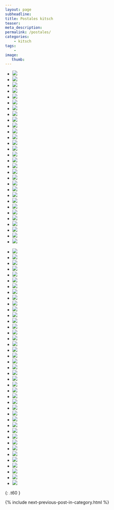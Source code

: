 ```yaml
---
layout: page
subheadline:
title: Postales kitsch
teaser:
meta_description:
permalink: /postales/
categories:
    - kitsch
tags:
    -
image:
   thumb:
---
```


<ul class="clearing-thumbs small-block-grid-6" data-clearing>
  <li><a href="{{ site.urlimg }}kitsch/postales-020.jpg"><img  data-caption="" class="th" src="{{ site.urlimg }}kitsch/thumbnails/postales-020_th.jpg"></a></li>
  <li><a href="{{ site.urlimg }}kitsch/postales-021.jpg"><img  data-caption="" class="th" src="{{ site.urlimg }}kitsch/thumbnails/postales-021_th.jpg"></a></li>
  <li><a href="{{ site.urlimg }}kitsch/postales-022.jpg"><img  data-caption="" class="th" src="{{ site.urlimg }}kitsch/thumbnails/postales-022_th.jpg"></a></li>
  <li><a href="{{ site.urlimg }}kitsch/postales-023.jpg"><img  data-caption="" class="th" src="{{ site.urlimg }}kitsch/thumbnails/postales-023_th.jpg"></a></li>
  <li><a href="{{ site.urlimg }}kitsch/postales-024.jpg"><img  data-caption="" class="th" src="{{ site.urlimg }}kitsch/thumbnails/postales-024_th.jpg"></a></li>
  <li><a href="{{ site.urlimg }}kitsch/postales-025.jpg"><img  data-caption="" class="th" src="{{ site.urlimg }}kitsch/thumbnails/postales-025_th.jpg"></a></li>
  <li><a href="{{ site.urlimg }}kitsch/postales-026.jpg"><img  data-caption="" class="th" src="{{ site.urlimg }}kitsch/thumbnails/postales-026_th.jpg"></a></li>
  <li><a href="{{ site.urlimg }}kitsch/postales-027.jpg"><img  data-caption="" class="th" src="{{ site.urlimg }}kitsch/thumbnails/postales-027_th.jpg"></a></li>
  <li><a href="{{ site.urlimg }}kitsch/postales-028.jpg"><img  data-caption="" class="th" src="{{ site.urlimg }}kitsch/thumbnails/postales-028_th.jpg"></a></li>
  <li><a href="{{ site.urlimg }}kitsch/postales-029.jpg"><img  data-caption="" class="th" src="{{ site.urlimg }}kitsch/thumbnails/postales-029_th.jpg"></a></li>
  <li><a href="{{ site.urlimg }}kitsch/postales-010.jpg"><img  data-caption="" class="th" src="{{ site.urlimg }}kitsch/thumbnails/postales-010_th.jpg"></a></li>
  <li><a href="{{ site.urlimg }}kitsch/postales-011.jpg"><img  data-caption="" class="th" src="{{ site.urlimg }}kitsch/thumbnails/postales-011_th.jpg"></a></li>
  <li><a href="{{ site.urlimg }}kitsch/postales-012.jpg"><img  data-caption="" class="th" src="{{ site.urlimg }}kitsch/thumbnails/postales-012_th.jpg"></a></li>
  <li><a href="{{ site.urlimg }}kitsch/postales-013.jpg"><img  data-caption="" class="th" src="{{ site.urlimg }}kitsch/thumbnails/postales-013_th.jpg"></a></li>
  <li><a href="{{ site.urlimg }}kitsch/postales-014.jpg"><img  data-caption="" class="th" src="{{ site.urlimg }}kitsch/thumbnails/postales-014_th.jpg"></a></li>
  <li><a href="{{ site.urlimg }}kitsch/postales-015.jpg"><img  data-caption="" class="th" src="{{ site.urlimg }}kitsch/thumbnails/postales-015_th.jpg"></a></li>
  <li><a href="{{ site.urlimg }}kitsch/postales-016.jpg"><img  data-caption="" class="th" src="{{ site.urlimg }}kitsch/thumbnails/postales-016_th.jpg"></a></li>
  <li><a href="{{ site.urlimg }}kitsch/postales-017.jpg"><img  data-caption="" class="th" src="{{ site.urlimg }}kitsch/thumbnails/postales-017_th.jpg"></a></li>
  <li><a href="{{ site.urlimg }}kitsch/postales-018.jpg"><img  data-caption="" class="th" src="{{ site.urlimg }}kitsch/thumbnails/postales-018_th.jpg"></a></li>
  <li><a href="{{ site.urlimg }}kitsch/postales-019.jpg"><img  data-caption="" class="th" src="{{ site.urlimg }}kitsch/thumbnails/postales-019_th.jpg"></a></li>
  <li><a href="{{ site.urlimg }}kitsch/postales-020.jpg"><img  data-caption="" class="th" src="{{ site.urlimg }}kitsch/thumbnails/postales-020_th.jpg"></a></li>
  <li><a href="{{ site.urlimg }}kitsch/postales-021.jpg"><img  data-caption="" class="th" src="{{ site.urlimg }}kitsch/thumbnails/postales-021_th.jpg"></a></li>
  <li><a href="{{ site.urlimg }}kitsch/postales-022.jpg"><img  data-caption="" class="th" src="{{ site.urlimg }}kitsch/thumbnails/postales-022_th.jpg"></a></li>
  <li><a href="{{ site.urlimg }}kitsch/postales-023.jpg"><img  data-caption="" class="th" src="{{ site.urlimg }}kitsch/thumbnails/postales-023_th.jpg"></a></li>
  <li><a href="{{ site.urlimg }}kitsch/postales-024.jpg"><img  data-caption="" class="th" src="{{ site.urlimg }}kitsch/thumbnails/postales-024_th.jpg"></a></li>
  <li><a href="{{ site.urlimg }}kitsch/postales-025.jpg"><img  data-caption="" class="th" src="{{ site.urlimg }}kitsch/thumbnails/postales-025_th.jpg"></a></li>
  <li><a href="{{ site.urlimg }}kitsch/postales-026.jpg"><img  data-caption="" class="th" src="{{ site.urlimg }}kitsch/thumbnails/postales-026_th.jpg"></a></li>
  <li><a href="{{ site.urlimg }}kitsch/postales-027.jpg"><img  data-caption="" class="th" src="{{ site.urlimg }}kitsch/thumbnails/postales-027_th.jpg"></a></li>
  <li><a href="{{ site.urlimg }}kitsch/postales-028.jpg"><img  data-caption="" class="th" src="{{ site.urlimg }}kitsch/thumbnails/postales-028_th.jpg"></a></li>
  <li><a href="{{ site.urlimg }}kitsch/postales-029.jpg"><img  data-caption="" class="th" src="{{ site.urlimg }}kitsch/thumbnails/postales-029_th.jpg"></a></li>
</ul>
<ul class="clearing-thumbs small-block-grid-6" data-clearing>
  <li><a href="{{ site.urlimg }}kitsch/postales-030.jpg"><img  data-caption="" class="th" src="{{ site.urlimg }}kitsch/thumbnails/postales-030_th.jpg"></a></li>
  <li><a href="{{ site.urlimg }}kitsch/postales-031.jpg"><img  data-caption="" class="th" src="{{ site.urlimg }}kitsch/thumbnails/postales-031_th.jpg"></a></li>
  <li><a href="{{ site.urlimg }}kitsch/postales-032.jpg"><img  data-caption="" class="th" src="{{ site.urlimg }}kitsch/thumbnails/postales-032_th.jpg"></a></li>
  <li><a href="{{ site.urlimg }}kitsch/postales-033.jpg"><img  data-caption="" class="th" src="{{ site.urlimg }}kitsch/thumbnails/postales-033_th.jpg"></a></li>
  <li><a href="{{ site.urlimg }}kitsch/postales-034.jpg"><img  data-caption="" class="th" src="{{ site.urlimg }}kitsch/thumbnails/postales-034_th.jpg"></a></li>
  <li><a href="{{ site.urlimg }}kitsch/postales-035.jpg"><img  data-caption="" class="th" src="{{ site.urlimg }}kitsch/thumbnails/postales-035_th.jpg"></a></li>
  <li><a href="{{ site.urlimg }}kitsch/postales-036.jpg"><img  data-caption="" class="th" src="{{ site.urlimg }}kitsch/thumbnails/postales-036_th.jpg"></a></li>
  <li><a href="{{ site.urlimg }}kitsch/postales-037.jpg"><img  data-caption="" class="th" src="{{ site.urlimg }}kitsch/thumbnails/postales-037_th.jpg"></a></li>
  <li><a href="{{ site.urlimg }}kitsch/postales-038.jpg"><img  data-caption="" class="th" src="{{ site.urlimg }}kitsch/thumbnails/postales-038_th.jpg"></a></li>
  <li><a href="{{ site.urlimg }}kitsch/postales-039.jpg"><img  data-caption="" class="th" src="{{ site.urlimg }}kitsch/thumbnails/postales-039_th.jpg"></a></li>
  <li><a href="{{ site.urlimg }}kitsch/postales-040.jpg"><img  data-caption="" class="th" src="{{ site.urlimg }}kitsch/thumbnails/postales-040_th.jpg"></a></li>
  <li><a href="{{ site.urlimg }}kitsch/postales-041.jpg"><img  data-caption="" class="th" src="{{ site.urlimg }}kitsch/thumbnails/postales-041_th.jpg"></a></li>
  <li><a href="{{ site.urlimg }}kitsch/postales-042.jpg"><img  data-caption="" class="th" src="{{ site.urlimg }}kitsch/thumbnails/postales-042_th.jpg"></a></li>
  <li><a href="{{ site.urlimg }}kitsch/postales-043.jpg"><img  data-caption="" class="th" src="{{ site.urlimg }}kitsch/thumbnails/postales-043_th.jpg"></a></li>
  <li><a href="{{ site.urlimg }}kitsch/postales-044.jpg"><img  data-caption="" class="th" src="{{ site.urlimg }}kitsch/thumbnails/postales-044_th.jpg"></a></li>
  <li><a href="{{ site.urlimg }}kitsch/postales-045.jpg"><img  data-caption="" class="th" src="{{ site.urlimg }}kitsch/thumbnails/postales-045_th.jpg"></a></li>
  <li><a href="{{ site.urlimg }}kitsch/postales-046.jpg"><img  data-caption="" class="th" src="{{ site.urlimg }}kitsch/thumbnails/postales-046_th.jpg"></a></li>
  <li><a href="{{ site.urlimg }}kitsch/postales-047.jpg"><img  data-caption="" class="th" src="{{ site.urlimg }}kitsch/thumbnails/postales-047_th.jpg"></a></li>
  <li><a href="{{ site.urlimg }}kitsch/postales-048.jpg"><img  data-caption="" class="th" src="{{ site.urlimg }}kitsch/thumbnails/postales-048_th.jpg"></a></li>
  <li><a href="{{ site.urlimg }}kitsch/postales-049.jpg"><img  data-caption="" class="th" src="{{ site.urlimg }}kitsch/thumbnails/postales-049_th.jpg"></a></li>
  <li><a href="{{ site.urlimg }}kitsch/postales-050.jpg"><img  data-caption="" class="th" src="{{ site.urlimg }}kitsch/thumbnails/postales-050_th.jpg"></a></li>
  <li><a href="{{ site.urlimg }}kitsch/postales-051.jpg"><img  data-caption="" class="th" src="{{ site.urlimg }}kitsch/thumbnails/postales-051_th.jpg"></a></li>
  <li><a href="{{ site.urlimg }}kitsch/postales-052.jpg"><img  data-caption="" class="th" src="{{ site.urlimg }}kitsch/thumbnails/postales-052_th.jpg"></a></li>
  <li><a href="{{ site.urlimg }}kitsch/postales-053.jpg"><img  data-caption="" class="th" src="{{ site.urlimg }}kitsch/thumbnails/postales-053_th.jpg"></a></li>
  <li><a href="{{ site.urlimg }}kitsch/postales-054.jpg"><img  data-caption="" class="th" src="{{ site.urlimg }}kitsch/thumbnails/postales-054_th.jpg"></a></li>
  <li><a href="{{ site.urlimg }}kitsch/postales-055.jpg"><img  data-caption="" class="th" src="{{ site.urlimg }}kitsch/thumbnails/postales-055_th.jpg"></a></li>
  <li><a href="{{ site.urlimg }}kitsch/postales-056.jpg"><img  data-caption="" class="th" src="{{ site.urlimg }}kitsch/thumbnails/postales-056_th.jpg"></a></li>
  <li><a href="{{ site.urlimg }}kitsch/postales-057.jpg"><img  data-caption="" class="th" src="{{ site.urlimg }}kitsch/thumbnails/postales-057_th.jpg"></a></li>
  <li><a href="{{ site.urlimg }}kitsch/postales-058.jpg"><img  data-caption="" class="th" src="{{ site.urlimg }}kitsch/thumbnails/postales-058_th.jpg"></a></li>
  <li><a href="{{ site.urlimg }}kitsch/postales-059.jpg"><img  data-caption="" class="th" src="{{ site.urlimg }}kitsch/thumbnails/postales-059_th.jpg"></a></li>
  <li><a href="{{ site.urlimg }}kitsch/postales-060.jpg"><img  data-caption="" class="th" src="{{ site.urlimg }}kitsch/thumbnails/postales-060_th.jpg"></a></li>
  <li><a href="{{ site.urlimg }}kitsch/postales-061.jpg"><img  data-caption="" class="th" src="{{ site.urlimg }}kitsch/thumbnails/postales-061_th.jpg"></a></li>
  <li><a href="{{ site.urlimg }}kitsch/postales-062.jpg"><img  data-caption="" class="th" src="{{ site.urlimg }}kitsch/thumbnails/postales-062_th.jpg"></a></li>
  <li><a href="{{ site.urlimg }}kitsch/postales-063.jpg"><img  data-caption="" class="th" src="{{ site.urlimg }}kitsch/thumbnails/postales-063_th.jpg"></a></li>
  <li><a href="{{ site.urlimg }}kitsch/postales-064.jpg"><img  data-caption="" class="th" src="{{ site.urlimg }}kitsch/thumbnails/postales-064_th.jpg"></a></li>
  <li><a href="{{ site.urlimg }}kitsch/postales-065.jpg"><img  data-caption="" class="th" src="{{ site.urlimg }}kitsch/thumbnails/postales-065_th.jpg"></a></li>
  <li><a href="{{ site.urlimg }}kitsch/postales-066.jpg"><img  data-caption="" class="th" src="{{ site.urlimg }}kitsch/thumbnails/postales-066_th.jpg"></a></li>
  <li><a href="{{ site.urlimg }}kitsch/postales-067.jpg"><img  data-caption="" class="th" src="{{ site.urlimg }}kitsch/thumbnails/postales-067_th.jpg"></a></li>
  <li><a href="{{ site.urlimg }}kitsch/postales-068.jpg"><img  data-caption="" class="th" src="{{ site.urlimg }}kitsch/thumbnails/postales-068_th.jpg"></a></li>
  <li><a href="{{ site.urlimg }}kitsch/postales-069.jpg"><img  data-caption="De María José Reyes. 2014" class="th" src="{{ site.urlimg }}kitsch/thumbnails/postales-069_th.jpg"></a></li>
  <li><a href="{{ site.urlimg }}kitsch/postales-070.jpg"><img  data-caption="From Jingyuan, 2019" class="th" src="{{ site.urlimg }}kitsch/thumbnails/postales-070_th.jpg"></a></li>

</ul>

{: .t60 }

{% include next-previous-post-in-category.html %}
